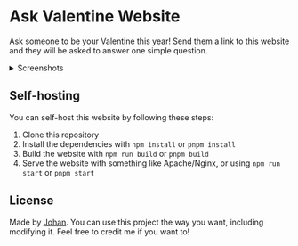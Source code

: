 # Ask Valentine Website

Ask someone to be your Valentine this year! Send them a link to this website and they will be asked to answer one simple question.

<details>
	<summary>Screenshots</summary>

	![screenshot_1](./screenshots/1.png)
	![screenshot_2](./screenshots/2.png)
	![screenshot_3](./screenshots/3.png)
	![screenshot_4](./screenshots/4.png)
</details>

## Self-hosting

You can self-host this website by following these steps:

1. Clone this repository
2. Install the dependencies with `npm install` or `pnpm install`
3. Build the website with `npm run build` or `pnpm build`
4. Serve the website with something like Apache/Nginx, or using `npm run start` or `pnpm start`

## License

Made by [Johan](https://johanstick.fr). You can use this project the way you want, including modifying it. Feel free to credit me if you want to!